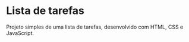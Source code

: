 # Lista de tarefas

Projeto simples de uma lista de tarefas, desenvolvido com HTML, CSS e JavaScript.
